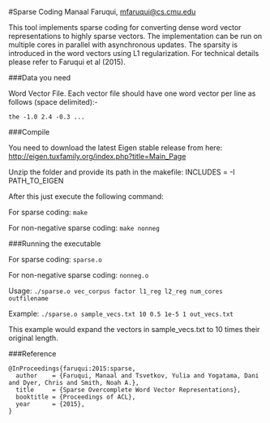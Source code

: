 #Sparse Coding
Manaal Faruqui, mfaruqui@cs.cmu.edu

This tool implements sparse coding for converting dense word vector representations to highly sparse vectors. The implementation can be run on multiple cores in parallel with asynchronous updates. The sparsity is introduced in the word vectors using L1 regularization. For technical details please refer to Faruqui et al (2015).

###Data you need

Word Vector File. Each vector file should have one word vector per line as follows (space delimited):-

```the -1.0 2.4 -0.3 ...```

###Compile

You need to download the latest Eigen stable release from here: http://eigen.tuxfamily.org/index.php?title=Main_Page

Unzip the folder and provide its path in the makefile:
INCLUDES = -I PATH_TO_EIGEN

After this just execute the following command:

For sparse coding: ```make```

For non-negative sparse coding: ```make nonneg```

###Running the executable

For sparse coding: ```sparse.o```

For non-negative sparse coding: ```nonneg.o```

Usage: ```./sparse.o vec_corpus factor l1_reg l2_reg num_cores outfilename```

Example: ```./sparse.o sample_vecs.txt 10 0.5 1e-5 1 out_vecs.txt```

This example would expand the vectors in sample_vecs.txt to 10 times their original length.

###Reference

```
@InProceedings{faruqui:2015:sparse,
  author    = {Faruqui, Manaal and Tsvetkov, Yulia and Yogatama, Dani and Dyer, Chris and Smith, Noah A.},
  title     = {Sparse Overcomplete Word Vector Representations},
  booktitle = {Proceedings of ACL},
  year      = {2015},
}
```
